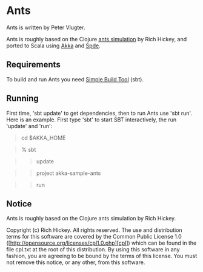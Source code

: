 Ants
====

Ants is written by Peter Vlugter.

Ants is roughly based on the Clojure [ants simulation][ants.clj] by Rich Hickey, and ported to Scala using [Akka][akka] and [Spde][spde].

Requirements
------------

To build and run Ants you need [Simple Build Tool][sbt] (sbt).

Running
-------

First time, 'sbt update' to get dependencies, then to run Ants use 'sbt run'.
Here is an example. First type 'sbt' to start SBT interactively, the run 'update' and 'run':
> cd $AKKA_HOME

> % sbt

> > update

> > project akka-sample-ants

> > run


Notice
------

Ants is roughly based on the Clojure ants simulation by Rich Hickey.

Copyright (c) Rich Hickey. All rights reserved.
The use and distribution terms for this software are covered by the
Common Public License 1.0 ([http://opensource.org/licenses/cpl1.0.php][cpl])
which can be found in the file cpl.txt at the root of this distribution.
By using this software in any fashion, you are agreeing to be bound by
the terms of this license.
You must not remove this notice, or any other, from this software.

[ants.clj]:http://clojure.googlegroups.com/web/ants.clj
[akka]:http://akkasource.org
[spde]:http://technically.us/spde/
[sbt]: http://code.google.com/p/simple-build-tool/
[cpl]: http://opensource.org/licenses/cpl1.0.php